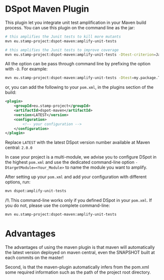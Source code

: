 # DSpot Maven Plugin

This plugin let you integrate unit test amplification in your Maven build process. You can use this plugin on the command line as the jar:

```bash
# this amplifies the Junit tests to kill more mutants
mvn eu.stamp-project:dspot-maven:amplify-unit-tests

# this amplifies the Junit tests to improve coverage
mvn eu.stamp-project:dspot-maven:amplify-unit-tests -Dtest-criterion=JacocoCoverageSelector

```  

All the option can be pass through command line by prefixing the option with `-D`.
For example: 

```bash
mvn eu.stamp-project:dspot-maven:amplify-unit-tests -Dtest=my.package.TestClass -Dcases=testMethod
```

or, you can add the following to your `pom.xml`, in the plugins section of the build:

```xml
<plugin>
    <groupId>eu.stamp-project</groupId>
    <artifactId>dspot-maven</artifactId>
    <version>LATEST</version>
    <configuration>
        <!-- your configuration --> 
    </configuration>
</plugin>
```
Replace `LATEST` with the latest DSpot version number available at Maven central: `2.0.0`

In case your project is a multi-module, we advise you to configure DSpot in the highest `pom.xml` and use the dedicated command-line option `-DtargetModule=<Your_Module>` to name the module you want to amplify.

After setting up your `pom.xml` and add your configuration with different options, run:

```bash
mvn dspot:amplify-unit-tests
``` 

/!\ This command-line works only if you defined DSpot in your `pom.xml`. If you do not, please use the complete command-line:

```
mvn eu.stamp-project:dspot-maven:amplify-unit-tests
```  

# Advantages

The advantages of using the maven plugin is that maven will automatically the latest version deployed on maven central, even the SNAPSHOT built at each commits on the master!

Second, is that the maven-plugin automatically infers from the pom.xml some required information such as the path of the project root directory.
